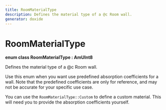 ```yaml
---
title: RoomMaterialType
description: Defines the material type of a @c Room wall.
generator: doxide
---
```



# RoomMaterialType

**enum class RoomMaterialType : AmUInt8**


Defines the material type of a @c Room wall.

Use this enum when you want use predefined absorption coefficients for a wall.
Note that the predefined coefficients are only for reference, and may not be
accurate for your specific use case.

You can use the `RoomMaterialType::Custom` to define a custom material. This
will need you to provide the absorption coefficients yourself.
    


